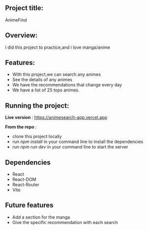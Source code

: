 ## Project title:
AnimeFind

## Overview:
I did this project to practice,and i love manga/anime

## Features:
- With this project,we can search any animes
- See the details of any animes
- We have the recommendations that change every day
- We have a list of 25 tops animes.

## Running the project:
**Live version** : 
<https://animesearch-app.vercel.app>

**From the repo** : 
- clone this project locally 
- run *npm install* in your command line to install the dependencies
- run *npm run dev* in your command line to start the server

## Dependencies
- React
- React-DOM
- React-Router
- Vite 

## Future features
- Add a section for the manga
- Give the specific recommendation with each search



